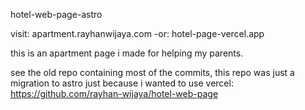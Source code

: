 hotel-web-page-astro

visit: apartment.rayhanwijaya.com
-or:   hotel-page-vercel.app

this is an apartment page i made for helping my
parents.

see the old repo containing most of the commits,
this repo was just a migration to astro just because
i wanted to use vercel:
https://github.com/rayhan-wijaya/hotel-web-page
